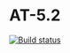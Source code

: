 # AT-5.2
[![Build status](https://ci.appveyor.com/api/projects/status/j490s88sff36qfb2?svg=true)](https://ci.appveyor.com/project/Tatr1/at-5-2)

